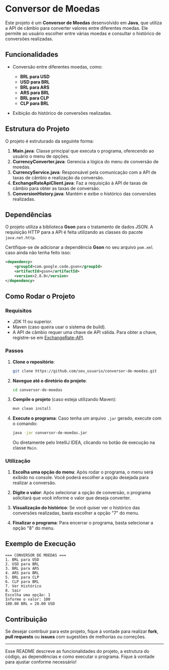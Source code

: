 # Conversor de Moedas

Este projeto é um **Conversor de Moedas** desenvolvido em **Java**, que utiliza a API de câmbio para converter valores entre diferentes moedas. Ele permite ao usuário escolher entre várias moedas e consultar o histórico de conversões realizadas.

## Funcionalidades

* Conversão entre diferentes moedas, como:

  * **BRL para USD**
  * **USD para BRL**
  * **BRL para ARS**
  * **ARS para BRL**
  * **BRL para CLP**
  * **CLP para BRL**
* Exibição do histórico de conversões realizadas.

## Estrutura do Projeto

O projeto é estruturado da seguinte forma:

1. **Main.java**: Classe principal que executa o programa, oferecendo ao usuário o menu de opções.
2. **CurrencyConverter.java**: Gerencia a lógica do menu de conversão de moedas.
3. **CurrencyService.java**: Responsável pela comunicação com a API de taxas de câmbio e realização da conversão.
4. **ExchangeRateApiClient.java**: Faz a requisição à API de taxas de câmbio para obter as taxas de conversão.
5. **ConversionHistory.java**: Mantém e exibe o histórico das conversões realizadas.

## Dependências

O projeto utiliza a biblioteca **Gson** para o tratamento de dados JSON. A requisição HTTP para a API é feita utilizando as classes do pacote `java.net.http`.

Certifique-se de adicionar a dependência **Gson** no seu arquivo `pom.xml` caso ainda não tenha feito isso:

```xml
<dependency>
    <groupId>com.google.code.gson</groupId>
    <artifactId>gson</artifactId>
    <version>2.8.8</version>
</dependency>
```

## Como Rodar o Projeto

### Requisitos

* JDK 11 ou superior.
* Maven (caso queira usar o sistema de build).
* A API de câmbio requer uma chave de API válida. Para obter a chave, registre-se em [ExchangeRate-API](https://www.exchangerate-api.com/).

### Passos

1. **Clone o repositório**:

   ```bash
   git clone https://github.com/seu_usuario/conversor-de-moedas.git
   ```

2. **Navegue até o diretório do projeto**:

   ```bash
   cd conversor-de-moedas
   ```

3. **Compile o projeto** (caso esteja utilizando Maven):

   ```bash
   mvn clean install
   ```

4. **Execute o programa**:
   Caso tenha um arquivo `.jar` gerado, execute com o comando:

   ```bash
   java -jar conversor-de-moedas.jar
   ```

   Ou diretamente pelo IntelliJ IDEA, clicando no botão de execução na classe `Main`.

### Utilização

1. **Escolha uma opção do menu**:
   Após rodar o programa, o menu será exibido no console. Você poderá escolher a opção desejada para realizar a conversão.

2. **Digite o valor**:
   Após selecionar a opção de conversão, o programa solicitará que você informe o valor que deseja converter.

3. **Visualização do histórico**:
   Se você quiser ver o histórico das conversões realizadas, basta escolher a opção "7" do menu.

4. **Finalizar o programa**:
   Para encerrar o programa, basta selecionar a opção "8" do menu.

## Exemplo de Execução

```
=== CONVERSOR DE MOEDAS ===
1. BRL para USD
2. USD para BRL
3. BRL para ARS
4. ARS para BRL
5. BRL para CLP
6. CLP para BRL
7. Ver Histórico
8. Sair
Escolha uma opção: 1
Informe o valor: 100
100.00 BRL = 20.00 USD
```

## Contribuição

Se desejar contribuir para este projeto, fique à vontade para realizar **fork**, **pull requests** ou **issues** com sugestões de melhorias ou correções.

---

Esse README descreve as funcionalidades do projeto, a estrutura do código, as dependências e como executar o programa. Fique à vontade para ajustar conforme necessário!
